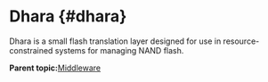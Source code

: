 # Dhara {#dhara}

Dhara is a small flash translation layer designed for use in resource-constrained systems for managing NAND flash.

**Parent topic:**[Middleware](../topics/middleware.md)

